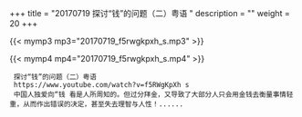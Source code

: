 +++
title = "20170719  探讨“钱”的问题（二）粤语 "
description = ""
weight = 20
+++

{{< mymp3 mp3="20170719_f5rwgkpxh_s.mp3" >}}

{{< mymp4 mp4="20170719_f5rwgkpxh_s.mp4" >}}

     探讨“钱”的问题（二）粤语 
     https://www.youtube.com/watch?v=f5RWgKpXh s 
     中国人独爱向“钱 看是人所周知的。但过分拜金，又导致了大部分人只会用金钱去衡量事情轻重，从而作出错误的决定，甚至失去理智与人性！...... 
